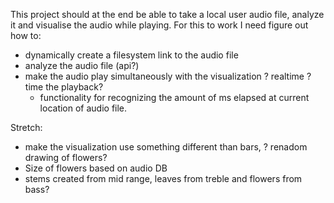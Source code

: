  This project should at the end be able to take a local user audio file, analyze it and visualise the audio while playing.
 For this to work I need figure out how to:
 - dynamically create a filesystem link to the audio file
 - analyze the audio file (api?)
 - make the audio play simultaneously with the visualization ? realtime ? time the playback?
    - functionality for recognizing the amount of ms elapsed at current location of audio file.

Stretch:
- make the visualization use something different than bars, ? renadom drawing of flowers?
-   Size of flowers based on audio DB
-   stems created from mid range, leaves from treble and flowers from bass?
